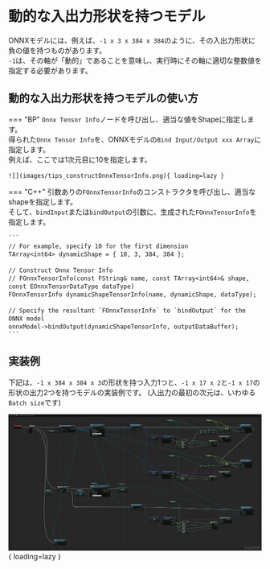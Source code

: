 # 動的な入出力形状を持つモデル

ONNXモデルには、例えば、`-1 x 3 x 384 x 384`のように、その入出力形状に負の値を持つものがあります。  
`-1`は、その軸が「動的」であることを意味し、実行時にその軸に適切な整数値を指定する必要があります。

## 動的な入出力形状を持つモデルの使い方

=== "BP"
	`Onnx Tensor Info`ノードを呼び出し、適当な値をShapeに指定します。  
	得られた`Onnx Tensor Info`を、ONNXモデルの`Bind Input/Output xxx Array`に指定します。  
	例えば、ここでは1次元目に10を指定します。  

	![](images/tips_constructOnnxTensorInfo.png){ loading=lazy }

=== "C++"
	引数ありの`FOnnxTensorInfo`のコンストラクタを呼び出し、適当なshapeを指定します。  
	そして、`bindInput`または`bindOutput`の引数に、生成された`FOnnxTensorInfo`を指定します。

    ```
	// For example, specify 10 for the first dimension
    TArray<int64> dynamicShape = { 10, 3, 384, 384 };

	// Construct Onnx Tensor Info
	// FOnnxTensorInfo(const FString& name, const TArray<int64>& shape, const EOnnxTensorDataType dataType)
    FOnnxTensorInfo dynamicShapeTensorInfo(name, dynamicShape, dataType);

	// Specify the resultant `FOnnxTensorInfo` to `bindOutput` for the ONNX model
    onnxModel->bindOutput(dynamicShapeTensorInfo, outputDataBuffer);
    ```

## 実装例

下記は、`-1 x 384 x 384 x 3`の形状を持つ入力1つと、`-1 x 17 x 2`と`-1 x 17`の形状の出力2つを持つモデルの実装例です。 
(入出力の最初の次元は、いわゆる`Batch size`です)  

![](images/tips_dynamic_example.png){ loading=lazy }